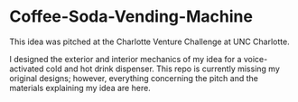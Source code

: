 # Coffee-Soda-Vending-Machine

This idea was pitched at the Charlotte Venture Challenge at UNC Charlotte.

I designed the exterior and interior mechanics of my idea for a voice-activated cold and hot drink dispenser. 
This repo is currently missing my original designs; however, everything concerning the pitch and the materials explaining my idea are here.
